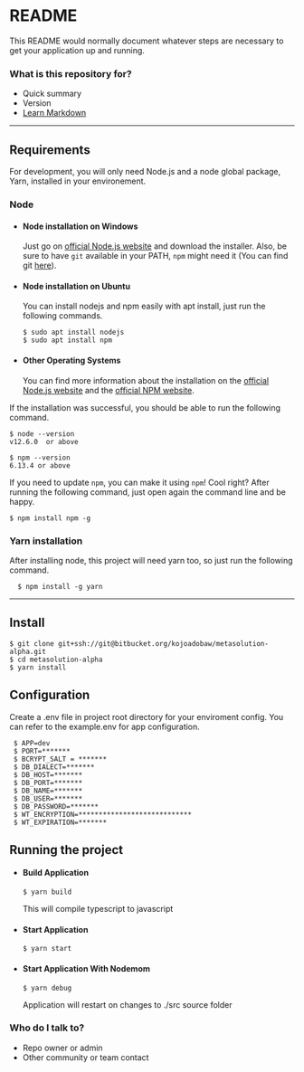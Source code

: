 # README

This README would normally document whatever steps are necessary to get your
application up and running.

### What is this repository for?

-   Quick summary
-   Version
-   [Learn Markdown](https://bitbucket.org/tutorials/markdowndemo)

---

## Requirements

For development, you will only need Node.js and a node global package, Yarn,
installed in your environement.

### Node

-   #### Node installation on Windows

    Just go on [official Node.js website](https://nodejs.org/) and download the
    installer. Also, be sure to have `git` available in your PATH, `npm` might
    need it (You can find git [here](https://git-scm.com/)).

-   #### Node installation on Ubuntu

    You can install nodejs and npm easily with apt install, just run the
    following commands.

        $ sudo apt install nodejs
        $ sudo apt install npm

-   #### Other Operating Systems
    You can find more information about the installation on the
    [official Node.js website](https://nodejs.org/) and the
    [official NPM website](https://npmjs.org/).

If the installation was successful, you should be able to run the following
command.

    $ node --version
    v12.6.0  or above

    $ npm --version
    6.13.4 or above

If you need to update `npm`, you can make it using `npm`! Cool right? After
running the following command, just open again the command line and be happy.

    $ npm install npm -g

###

### Yarn installation

After installing node, this project will need yarn too, so just run the
following command.

      $ npm install -g yarn

---

## Install

    $ git clone git+ssh://git@bitbucket.org/kojoadobaw/metasolution-alpha.git
    $ cd metasolution-alpha
    $ yarn install

## Configuration

Create a .env file in project root directory for your enviroment config. You can
refer to the example.env for app configuration.

     $ APP=dev
     $ PORT=*******
     $ BCRYPT_SALT = *******
     $ DB_DIALECT=*******
     $ DB_HOST=*******
     $ DB_PORT=*******
     $ DB_NAME=*******
     $ DB_USER=*******
     $ DB_PASSWORD=*******
     $ WT_ENCRYPTION=****************************
     $ WT_EXPIRATION=*******

## Running the project

-   #### Build Application

        $ yarn build

    This will compile typescript to javascript

-   #### Start Application

        $ yarn start

-   #### Start Application With Nodemom

        $ yarn debug

    Application will restart on changes to ./src source folder

### Who do I talk to?

-   Repo owner or admin
-   Other community or team contact
